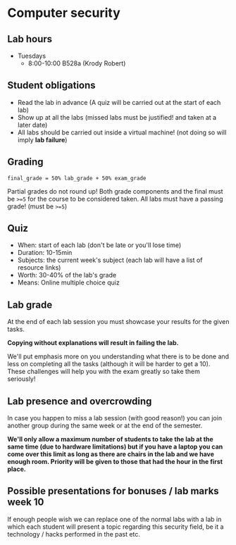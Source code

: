 # Computer security


## Lab hours

* Tuesdays
    - 8:00-10:00 B528a (Krody Robert)


## Student obligations

- Read the lab in advance (A quiz will be carried out at the start of each lab)
- Show up at all the labs (missed labs must be justified! and taken at a later date)
- All labs should be carried out inside a virtual machine! (not doing so will imply **lab failure**)


## Grading
```
final_grade = 50% lab_grade + 50% exam_grade
```

Partial grades do not round up!
Both grade components and the final must be `>=5` for the course to be considered taken.
All labs must have a passing grade! (must be `>=5`)


## Quiz

- When: start of each lab (don't be late or you'll lose time)
- Duration: 10-15min
- Subjects: the current week's subject (each lab will have a list of resource links)
- Worth: 30-40% of the lab's grade
- Means: Online multiple choice quiz


## Lab grade

At the end of each lab session you must showcase your results for the given tasks.


**Copying without explanations will result in failing the lab.**

We'll put emphasis more on you understanding what there is to be done and less on completing all the tasks (although it will be harder to get a 10).
These challenges will help you with the exam greatly so take them seriously!


## Lab presence and overcrowding

In case you happen to miss a lab session (with good reason!) you can join another group during the same week or at the
end of the semester.

**We'll only allow a maximum number of students to take the lab at the same time
(due to hardware limitations) but if you have a laptop you can come over this limit as long
as there are chairs in the lab and we have enough room. Priority will be given to those that had the hour in the first place.**



## Possible presentations for bonuses / lab marks week 10

If enough people wish we can replace one of the normal labs with a lab in which each student will present a topic regarding this security field,
be it a technology / hacks performed in the past etc.
